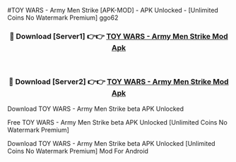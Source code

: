 #TOY WARS - Army Men Strike [APK-MOD] - APK Unlocked - [Unlimited Coins No Watermark Premium] ggo62



<div align="center">

<h3>🔴 Download [Server1] 👉👉 <a href="https://momento.my/?title=TOY_WARS_-_Army_Men_Strike">TOY WARS - Army Men Strike Mod Apk</a></h3><br>

<h3>🔴 Download [Server2] 👉👉 <a href="https://momento.my/?title=TOY_WARS_-_Army_Men_Strike">TOY WARS - Army Men Strike Mod Apk</a></h3>
</div>



Download TOY WARS - Army Men Strike beta APK Unlocked

Free TOY WARS - Army Men Strike beta APK Unlocked [Unlimited Coins No Watermark Premium]

Download TOY WARS - Army Men Strike beta APK Unlocked [Unlimited Coins No Watermark Premium] Mod For Android

